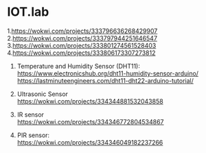 # IOT.lab
1.https://wokwi.com/projects/333796636268429907<br>
2.https://wokwi.com/projects/333797944251646547<br>
3.https://wokwi.com/projects/333801274561528403<br>
4.https://wokwi.com/projects/333806173307273812<br>

1) Temperature and Humidity Sensor (DHT11):<br>
https://www.electronicshub.org/dht11-humidity-sensor-arduino/<br>
https://lastminuteengineers.com/dht11-dht22-arduino-tutorial/<br>

3) Ultrasonic Sensor<br>
https://wokwi.com/projects/334344881532043858<br>

4) IR sensor<br>
https://wokwi.com/projects/334346772804534867<br>

5) PIR sensor:<br>
https://wokwi.com/projects/334346049182237266<br>
